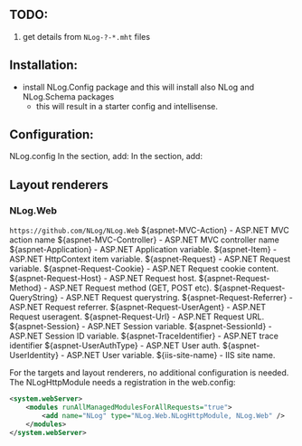 
## TODO:
1. get details from `NLog-?-*.mht` files

## Installation:
- install NLog.Config package and this will install also NLog and NLog.Schema packages
	- this will result in a starter config and intellisense.

## Configuration:
NLog.config
In the <targets> section, add:
<target name="logfile" xsi:type="File" fileName="file.txt" />
In the <rules> section, add:
<logger name="*" minlevel="Info" writeTo="logfile" />




## Layout renderers
### NLog.Web
`https://github.com/NLog/NLog.Web`
    ${aspnet-MVC-Action} - ASP.NET MVC action name
    ${aspnet-MVC-Controller} - ASP.NET MVC controller name
    ${aspnet-Application} - ASP.NET Application variable.
    ${aspnet-Item} - ASP.NET HttpContext item variable.
    ${aspnet-Request} - ASP.NET Request variable.
    ${aspnet-Request-Cookie} - ASP.NET Request cookie content.
    ${aspnet-Request-Host} - ASP.NET Request host.
    ${aspnet-Request-Method} - ASP.NET Request method (GET, POST etc).
    ${aspnet-Request-QueryString} - ASP.NET Request querystring.
    ${aspnet-Request-Referrer} - ASP.NET Request referrer.
    ${aspnet-Request-UserAgent} - ASP.NET Request useragent.
    ${aspnet-Request-Url} - ASP.NET Request URL.
    ${aspnet-Session} - ASP.NET Session variable.
    ${aspnet-SessionId} - ASP.NET Session ID variable.
    ${aspnet-TraceIdentifier} - ASP.NET trace identifier
    ${aspnet-UserAuthType} - ASP.NET User auth.
    ${aspnet-UserIdentity} - ASP.NET User variable.
    ${iis-site-name} - IIS site name.

For the targets and layout renderers, no additional configuration is needed.
The NLogHttpModule needs a registration in the web.config:
```xml
<system.webServer>
	<modules runAllManagedModulesForAllRequests="true">
		<add name="NLog" type="NLog.Web.NLogHttpModule, NLog.Web" />
	</modules>
</system.webServer>
```
